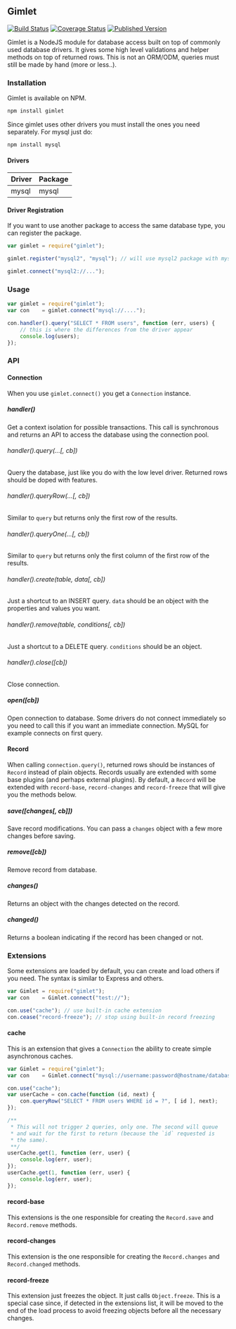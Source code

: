 ## Gimlet

[![Build Status](https://api.travis-ci.org/dresende/gimlet.svg?branch=master)](http://travis-ci.org/dresende/gimlet)
[![Coverage Status](https://img.shields.io/coveralls/dresende/gimlet.svg)](https://coveralls.io/r/dresende/gimlet?branch=master)
[![Published Version](https://badge.fury.io/js/gimlet.svg)](https://npmjs.org/package/gimlet)

Gimlet is a NodeJS module for database access built on top of commonly used database drivers. It gives some high level validations and helper methods on top of returned rows. This is not an ORM/ODM, queries must still be made by hand (more or less..).

### Installation

Gimlet is available on NPM.

```sh
npm install gimlet
```

Since gimlet uses other drivers you must install the ones you need separately. For mysql just do:

```sh
npm install mysql
```

#### Drivers

Driver | Package
-------|--------
mysql  | mysql

#### Driver Registration

If you want to use another package to access the same database type, you can register the package.

```js
var gimlet = require("gimlet");

gimlet.register("mysql2", "mysql"); // will use mysql2 package with mysql integration

gimlet.connect("mysql2://...");
```

### Usage

```js
var gimlet = require("gimlet");
var con    = gimlet.connect("mysql://....");

con.handler().query("SELECT * FROM users", function (err, users) {
    // this is where the differences from the driver appear
    console.log(users);
});
```

### API

#### Connection

When you use `gimlet.connect()` you get a `Connection` instance.

##### handler()

Get a context isolation for possible transactions. This call is synchronous and returns an API to access the database using the connection pool.

###### handler().query(...[, cb])

Query the database, just like you do with the low level driver. Returned rows should be doped with features.

###### handler().queryRow(...[, cb])

Similar to `query` but returns only the first row of the results.

###### handler().queryOne(...[, cb])

Similar to `query` but returns only the first column of the first row of the results.

###### handler().create(table, data[, cb])

Just a shortcut to an INSERT query. `data` should be an object with the properties and values you want.

###### handler().remove(table, conditions[, cb])

Just a shortcut to a DELETE query. `conditions` should be an object.

###### handler().close([cb])

Close connection.

##### open([cb])

Open connection to database. Some drivers do not connect immediately so you need to call this if you want an immediate connection. MySQL for example connects on first query.

#### Record

When calling `connection.query()`, returned rows should be instances of `Record` instead of plain objects. Records usually are extended with some base plugins (and perhaps external plugins). By default, a `Record` will be extended with `record-base`, `record-changes` and `record-freeze` that will give you the methods below.

##### save([changes[, cb]])

Save record modifications. You can pass a `changes` object with a few more changes before saving.

##### remove([cb])

Remove record from database.

##### changes()

Returns an object with the changes detected on the record.

##### changed()

Returns a boolean indicating if the record has been changed or not.

### Extensions

Some extensions are loaded by default, you can create and load others if you need. The syntax is similar to Express and others.

```js
var Gimlet = require("gimlet");
var con    = Gimlet.connect("test://");

con.use("cache"); // use built-in cache extension
con.cease("record-freeze"); // stop using built-in record freezing
```

#### cache

This is an extension that gives a `Connection` the ability to create simple asynchronous caches.

```js
var Gimlet = require("gimlet");
var con    = Gimlet.connect("mysql://username:password@hostname/database");

con.use("cache");
var userCache = con.cache(function (id, next) {
    con.queryRow("SELECT * FROM users WHERE id = ?", [ id ], next);
});

/**
 * This will not trigger 2 queries, only one. The second will queue
 * and wait for the first to return (because the `id` requested is
 * the same).
 **/
userCache.get(1, function (err, user) {
    console.log(err, user);
});
userCache.get(1, function (err, user) {
    console.log(err, user);
});
```

#### record-base

This extensions is the one responsible for creating the `Record.save` and `Record.remove` methods.

#### record-changes

This extension is the one responsible for creating the `Record.changes` and `Record.changed` methods.

#### record-freeze

This extension just freezes the object. It just calls `Object.freeze`. This is a special case since, if detected in the extensions list, it will be moved to the end of the load process to avoid freezing objects before all the necessary changes.
